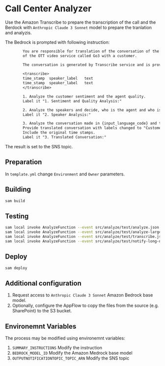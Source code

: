 # Call Center Analyzer

Use the Amazon Transcribe to prepare the transcription of the call and the Berdock with `Anthropic Claude 3 Sonnet` model to prepare the tranlation and analyzis.

The Bedrock is prompted with following instruction:

```txt
        You are responsible for translation of the conversation of the call center agent
        of the OTT video service called Go3 with a customer.

        The conversation is generated by Transcribe service and is provided in the following format:
        
        <transcribe>
        time_stamp  speaker_label   text
        time_stamp  speaker_label   text
        </transcribe>

        1. Analyze the customer sentiment and the agent quality.
        Label it "1. Sentiment and Quality Analysis:"

        2. Analyze the speakers and decide, who is the agent and who is the customer. Note that there may be more than one customer speaking.
        Label it "2. Speaker Analysis:"

        3. Analyze the conversation made in {input_language_code} and translate it to English so it makes sense.
        Provide translated conversation with labels changed to "Customer" and "Agent".
        Include the original time stamps.
        Label it "3. Translated Conversation:"
```

The result is set to the SNS topic.

## Preparation

In `template.yml` change `Environment` and `Owner` parameters.

## Building

```sh
sam build
```

## Testing

``` sh
sam local invoke AnalyzeFunction --event src/analyze/test/analyze.json
sam local invoke AnalyzeFunction --event src/analyze/test/analyze-large.json
sam local invoke AnalyzeFunction --event src/analyze/test/transcribe.json
sam local invoke AnalyzeFunction --event src/analyze/test/notify-long-names.json
```

## Deploy

```sh
sam deploy
```

## Additional configuration

1. Request access to `Anthropic Claude 3 Sonnet` Amazon Bedrock base model.
2. Optionally, configure the AppFlow to copy the files from the source (e.g. SharePoint) to the S3 bucket.

## Environemnt Variables

The process may be modified using environemnt variables:

1. `SUMMARY_INSTRUCTIONS` Modify the instruction
2. `BEDROCK_MODEL_ID` Modify the Amazon Medrock base model
3. `OUTPUTNOTIFICATIONTOPIC_TOPIC_ARN` Modify the SNS topic
